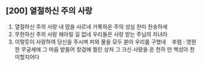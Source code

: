 ## [200] 열절하신 주의 사랑

1) 열절하신 주의 사랑 내 맘을 사르네 거룩하온 주의 성심 찬미 찬송하세  
2) 무한하신 주의 사랑 헤아릴 길 없네 우리들은 사랑 받는 주님의 자녀라  
3) 이렇듯이 사랑하여 당신을 주시며 피와 물을 모두 쏟아 우리를 구했네     
후렴 : 영원한 무궁세에 그 마음 받들어 창검에 찔린 상처 그 크신 사랑을 온 천하 만 백성아 찬미할지어다
